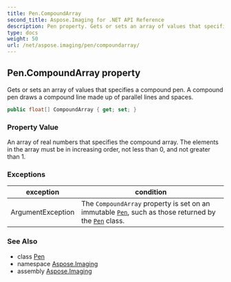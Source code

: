 ```yaml
---
title: Pen.CompoundArray
second_title: Aspose.Imaging for .NET API Reference
description: Pen property. Gets or sets an array of values that specifies a compound pen. A compound pen draws a compound line made up of parallel lines and spaces
type: docs
weight: 50
url: /net/aspose.imaging/pen/compoundarray/
---
```

## Pen.CompoundArray property

Gets or sets an array of values that specifies a compound pen. A compound pen draws a compound line made up of parallel lines and spaces.

```csharp
public float[] CompoundArray { get; set; }
```

### Property Value

An array of real numbers that specifies the compound array. The elements in the array must be in increasing order, not less than 0, and not greater than 1.

### Exceptions

| exception | condition |
| --- | --- |
| ArgumentException | The `CompoundArray` property is set on an immutable [`Pen`](../), such as those returned by the [`Pen`](../) class. |

### See Also

* class [Pen](../)
* namespace [Aspose.Imaging](../../pen/)
* assembly [Aspose.Imaging](../../../)


